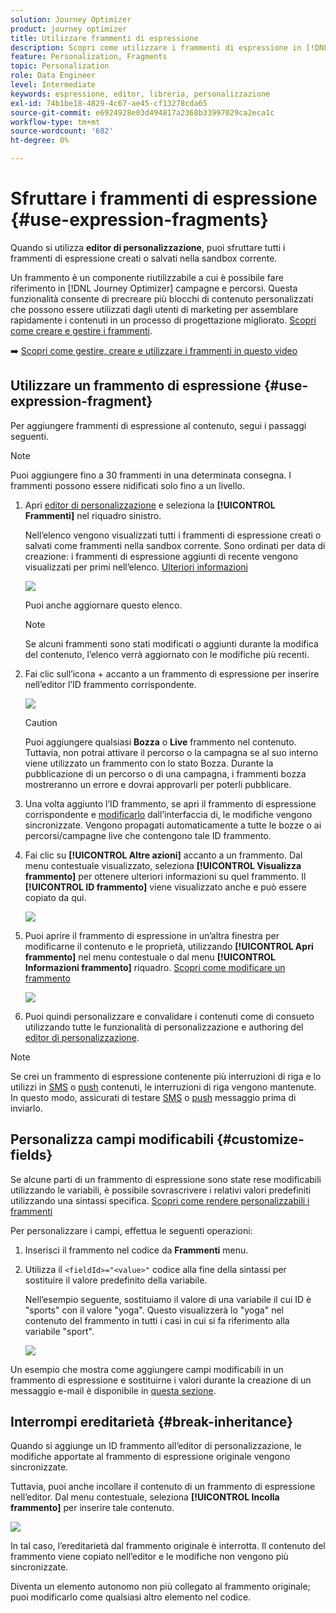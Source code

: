 ```yaml
---
solution: Journey Optimizer
product: journey optimizer
title: Utilizzare frammenti di espressione
description: Scopri come utilizzare i frammenti di espressione in [!DNL Journey Optimizer] editor di personalizzazione.
feature: Personalization, Fragments
topic: Personalization
role: Data Engineer
level: Intermediate
keywords: espressione, editor, libreria, personalizzazione
exl-id: 74b1be18-4829-4c67-ae45-cf13278cda65
source-git-commit: e6924928e03d494817a2368b33997029ca2eca1c
workflow-type: tm+mt
source-wordcount: '682'
ht-degree: 0%

---
```


# Sfruttare i frammenti di espressione {#use-expression-fragments}

Quando si utilizza **editor di personalizzazione**, puoi sfruttare tutti i frammenti di espressione creati o salvati nella sandbox corrente.

Un frammento è un componente riutilizzabile a cui è possibile fare riferimento in [!DNL Journey Optimizer] campagne e percorsi. Questa funzionalità consente di precreare più blocchi di contenuto personalizzati che possono essere utilizzati dagli utenti di marketing per assemblare rapidamente i contenuti in un processo di progettazione migliorato. [Scopri come creare e gestire i frammenti](../content-management/fragments.md).

➡️ [Scopri come gestire, creare e utilizzare i frammenti in questo video](../content-management/fragments.md#video-fragments)

## Utilizzare un frammento di espressione {#use-expression-fragment}

Per aggiungere frammenti di espressione al contenuto, segui i passaggi seguenti.

>[!NOTE]
>
>Puoi aggiungere fino a 30 frammenti in una determinata consegna. I frammenti possono essere nidificati solo fino a un livello.

1. Apri [editor di personalizzazione](personalization-build-expressions.md) e seleziona la **[!UICONTROL Frammenti]** nel riquadro sinistro.

   Nell’elenco vengono visualizzati tutti i frammenti di espressione creati o salvati come frammenti nella sandbox corrente. Sono ordinati per data di creazione: i frammenti di espressione aggiunti di recente vengono visualizzati per primi nell’elenco. [Ulteriori informazioni](../content-management/fragments.md#create-expression-fragment)

   ![](assets/expression-fragments-pane.png)

   Puoi anche aggiornare questo elenco.

   >[!NOTE]
   >
   >Se alcuni frammenti sono stati modificati o aggiunti durante la modifica del contenuto, l’elenco verrà aggiornato con le modifiche più recenti.

1. Fai clic sull’icona + accanto a un frammento di espressione per inserire nell’editor l’ID frammento corrispondente.

   ![](assets/expression-fragment-add.png)

   >[!CAUTION]
   >
   >Puoi aggiungere qualsiasi **Bozza** o **Live** frammento nel contenuto. Tuttavia, non potrai attivare il percorso o la campagna se al suo interno viene utilizzato un frammento con lo stato Bozza. Durante la pubblicazione di un percorso o di una campagna, i frammenti bozza mostreranno un errore e dovrai approvarli per poterli pubblicare.

1. Una volta aggiunto l’ID frammento, se apri il frammento di espressione corrispondente e [modificarlo](../content-management/fragments.md#edit-fragments) dall’interfaccia di, le modifiche vengono sincronizzate. Vengono propagati automaticamente a tutte le bozze o ai percorsi/campagne live che contengono tale ID frammento.

1. Fai clic su **[!UICONTROL Altre azioni]** accanto a un frammento. Dal menu contestuale visualizzato, seleziona **[!UICONTROL Visualizza frammento]** per ottenere ulteriori informazioni su quel frammento. Il **[!UICONTROL ID frammento]** viene visualizzato anche e può essere copiato da qui.

   ![](assets/expression-fragment-view.png)

1. Puoi aprire il frammento di espressione in un’altra finestra per modificarne il contenuto e le proprietà, utilizzando **[!UICONTROL Apri frammento]** nel menu contestuale o dal menu **[!UICONTROL Informazioni frammento]** riquadro. [Scopri come modificare un frammento](../content-management/fragments.md#edit-fragments)

   ![](assets/expression-fragment-open.png)

1. Puoi quindi personalizzare e convalidare i contenuti come di consueto utilizzando tutte le funzionalità di personalizzazione e authoring del [editor di personalizzazione](personalization-build-expressions.md).

>[!NOTE]
>
>Se crei un frammento di espressione contenente più interruzioni di riga e lo utilizzi in [SMS](../sms/create-sms.md#sms-content) o [push](../push/design-push.md) contenuti, le interruzioni di riga vengono mantenute. In questo modo, assicurati di testare [SMS](../sms/send-sms.md) o [push](../push/send-push.md) messaggio prima di inviarlo.

## Personalizza campi modificabili {#customize-fields}

Se alcune parti di un frammento di espressione sono state rese modificabili utilizzando le variabili, è possibile sovrascrivere i relativi valori predefiniti utilizzando una sintassi specifica. [Scopri come rendere personalizzabili i frammenti](../content-management/customizable-fragments.md)

Per personalizzare i campi, effettua le seguenti operazioni:

1. Inserisci il frammento nel codice da **Frammenti** menu.

1. Utilizza il `<fieldId>="<value>"` codice alla fine della sintassi per sostituire il valore predefinito della variabile.

   Nell’esempio seguente, sostituiamo il valore di una variabile il cui ID è &quot;sports&quot; con il valore &quot;yoga&quot;. Questo visualizzerà lo &quot;yoga&quot; nel contenuto del frammento in tutti i casi in cui si fa riferimento alla variabile &quot;sport&quot;.

   ![](../content-management/assets/fragment-expression-use.png)

Un esempio che mostra come aggiungere campi modificabili in un frammento di espressione e sostituirne i valori durante la creazione di un messaggio e-mail è disponibile in [questa sezione](../content-management/customizable-fragments.md#example).

## Interrompi ereditarietà {#break-inheritance}

Quando si aggiunge un ID frammento all’editor di personalizzazione, le modifiche apportate al frammento di espressione originale vengono sincronizzate.

Tuttavia, puoi anche incollare il contenuto di un frammento di espressione nell’editor. Dal menu contestuale, seleziona **[!UICONTROL Incolla frammento]** per inserire tale contenuto.

![](assets/expression-fragment-paste.png)

In tal caso, l’ereditarietà dal frammento originale è interrotta. Il contenuto del frammento viene copiato nell’editor e le modifiche non vengono più sincronizzate.

Diventa un elemento autonomo non più collegato al frammento originale; puoi modificarlo come qualsiasi altro elemento nel codice.

